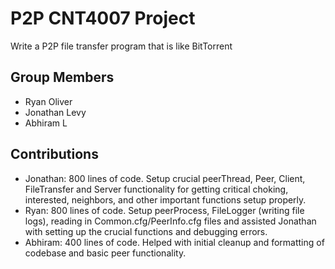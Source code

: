 
# P2P CNT4007 Project

Write a P2P file transfer program that is like BitTorrent

## Group Members

 - Ryan Oliver
 - Jonathan Levy
 - Abhiram L

## Contributions
- Jonathan: 800 lines of code. Setup crucial peerThread, Peer, Client, FileTransfer and Server functionality for getting critical choking, interested, neighbors, and other important functions setup properly.  
- Ryan: 800 lines of code. Setup peerProcess, FileLogger (writing file logs), reading in Common.cfg/PeerInfo.cfg files and assisted Jonathan with setting up the crucial functions and debugging errors.
- Abhiram: 400 lines of code. Helped with initial cleanup and formatting of codebase and basic peer functionality. 
